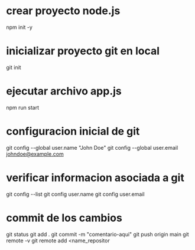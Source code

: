 # crear proyecto node.js 
npm init -y 
# inicializar proyecto git en local 
git init 
# ejecutar archivo app.js
npm run start 

# configuracion inicial de git 
git config --global user.name "John Doe"
git config --global user.email johndoe@example.com

# verificar informacion asociada a git 
git config --list 
git config user.name
git config user.email

# commit de los cambios
git status
git add .
git commit -m "comentario-aqui"
git push origin main
git remote -v 
git remote add <name_repositor